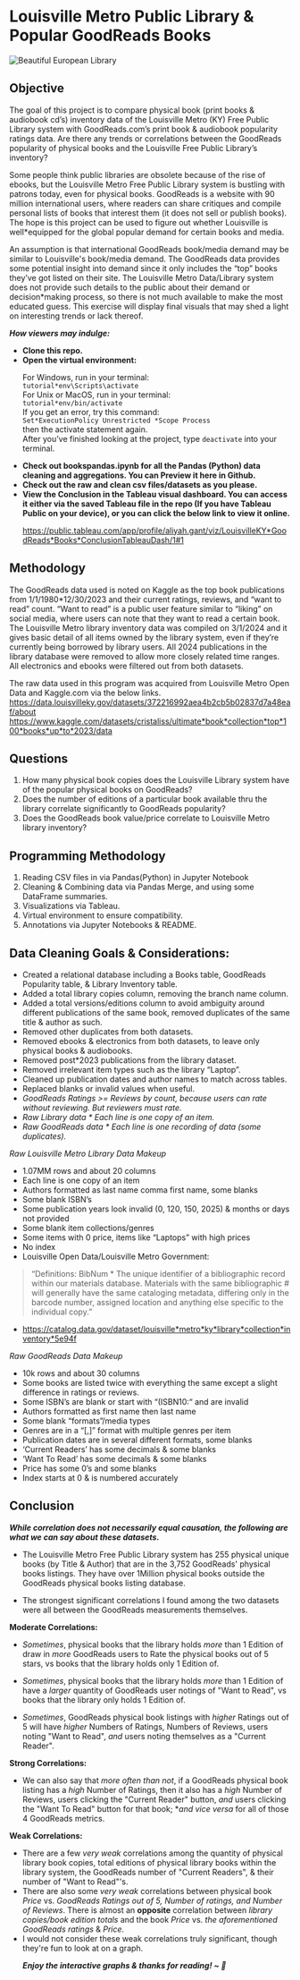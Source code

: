 # Louisville Metro Public Library & Popular GoodReads Books

<img src="https://media.architecturaldigest.com/photos/55f9df5a14adf283236d85f4/16:9/w_1280,c_limit/dam-images-architecture-2013-11-libraries-libraries-22-st-florian-monastery.jpg" alt="Beautiful European Library"/>

## Objective

The goal of this project is to compare physical book (print books & audiobook cd’s) inventory data of the Louisville Metro (KY) Free Public Library system with GoodReads.com’s print book & audiobook popularity ratings data.
Are there any trends or correlations between the GoodReads popularity of physical books and the Louisville Free Public Library’s inventory?

Some people think public libraries are obsolete because of the rise of ebooks, but the Louisville Metro Free Public Library system is bustling with patrons today, even for physical books. GoodReads is a website with 90 million international users, where readers can share critiques and compile personal lists of books that interest them (it does not sell or publish books). The hope is this project can be used to figure out whether Louisville is well*equipped for the global popular demand for certain books and media.

An assumption is that international GoodReads book/media demand may be similar to Louisville's book/media demand. The GoodReads data provides some potential insight into demand since it only includes the “top” books they’ve got listed on their site. The Louisville Metro Data/Library system does not provide such details to the public about their demand or decision*making process, so there is not much available to make the most educated guess. This exercise will display final visuals that may shed a light on interesting trends or lack thereof.


***How viewers may indulge:***
* **Clone this repo.**
* **Open the virtual environment:**

<ul> 

For Windows, run in your terminal:<br>
`tutorial*env\Scripts\activate`<br>
For Unix or MacOS, run in your terminal:<br>
`tutorial*env/bin/activate`<br>
If you get an error, try this command:<br>
`Set*ExecutionPolicy Unrestricted *Scope Process`<br>
then the activate statement again.<br>
After you’ve finished looking at the project, type `deactivate` into your terminal.

</ul>

* **Check out bookspandas.ipynb for all the Pandas (Python) data cleaning and aggregations. You can Preview it here in Github.**
* **Check out the raw and clean csv files/datasets as you please.**
* **View the Conclusion in the Tableau visual dashboard. You can access it either via the saved Tableau file in the repo (If you have Tableau Public on your device), or you can click the below link to view it online.**

<ul>

https://public.tableau.com/app/profile/aliyah.gant/viz/LouisvilleKY*GoodReads*Books*ConclusionTableauDash/1#1 

</ul>


## Methodology

The GoodReads data used is noted on Kaggle as the top book publications from 1/1/1980*12/30/2023 and their current ratings, reviews, and “want to read” count. “Want to read” is a public user feature similar to “liking” on social media, where users can note that they want to read a certain book. The Louisville Metro library inventory data was compiled on 3/1/2024 and it gives basic detail of all items owned by the library system, even if they’re currently being borrowed by library users. All 2024 publications in the library database were removed to allow more closely related time ranges. All electronics and ebooks were filtered out from both datasets.

The raw data used in this program was acquired from Louisville Metro Open Data and Kaggle.com via the below links.
https://data.louisvilleky.gov/datasets/372216992aea4b2cb5b02837d7a48eaf/about
https://www.kaggle.com/datasets/cristaliss/ultimate*book*collection*top*100*books*up*to*2023/data

## Questions
1. How many physical book copies does the Louisville Library system have of the popular physical books on GoodReads?
2. Does the number of editions of a particular book available thru the library correlate significantly to GoodReads popularity?
3. Does the GoodReads book value/price correlate to Louisville Metro library inventory?

## Programming Methodology
1. Reading CSV files in via Pandas(Python) in Jupyter Notebook
2. Cleaning & Combining data via Pandas Merge, and using some DataFrame summaries.
3. Visualizations via Tableau.
4. Virtual environment to ensure compatibility.
5. Annotations via Jupyter Notebooks & README.

## Data Cleaning Goals & Considerations:
* Created a relational database including a Books table, GoodReads Popularity table, & Library Inventory table.
* Added a total library copies column, removing the branch name column.
* Added a total versions/editions column to avoid ambiguity around different publications of the same book, removed duplicates of the same title & author as such.
* Removed other duplicates from both datasets.
* Removed ebooks & electronics from both datasets, to leave only physical books & audiobooks.
* Removed post*2023 publications from the library dataset.
* Removed irrelevant item types such as the library “Laptop”.
* Cleaned up publication dates and author names to match across tables.
* Replaced blanks or invalid values when useful.
* *GoodReads Ratings >= Reviews by count, because users can rate without reviewing. But reviewers must rate.*
* *Raw Library data * Each line is one copy of an item.*
* *Raw GoodReads data * Each line is one recording of data (some duplicates).*

*Raw Louisville Metro Library Data Makeup*
* 1.07MM rows and about 20 columns
* Each line is one copy of an item
* Authors formatted as last name comma first name, some blanks
* Some blank ISBN’s
* Some publication years look invalid (0, 120, 150, 2025) & months or days not provided
* Some blank item collections/genres
* Some items with 0 price, items like “Laptops” with high prices
* No index
* Louisville Open Data/Louisville Metro Government: 
> “Definitions: BibNum * The unique identifier of a bibliographic record within our materials database. Materials with the same bibliographic # will generally have the same cataloging metadata, differing only in the barcode number, assigned location and anything else specific to the individual copy.”
* https://catalog.data.gov/dataset/louisville*metro*ky*library*collection*inventory*5e94f   

*Raw GoodReads Data Makeup*
* 10k rows and about 30 columns
* Some books are listed twice with everything the same except a slight difference in ratings or reviews.
* Some ISBN’s are blank or start with “(ISBN10:“ and are invalid
* Authors formatted as first name then last name
* Some blank “formats”/media types
* Genres are in a “[,]” format with multiple genres per item
* Publication dates are in several different formats, some blanks
* ‘Current Readers’ has some decimals & some blanks
* ‘Want To Read’ has some decimals & some blanks
* Price has some 0’s and some blanks
* Index starts at 0 & is numbered accurately


## Conclusion

***While correlation does not necessarily equal causation, the following are what we can say about these datasets.***

* The Louisville Metro Free Public Library system has 255 physical unique books (by Title & Author) that are in the 3,752 GoodReads' physical books listings. They have over 1Million physical books outside the GoodReads physical books listing database.

* The strongest significant correlations I found among the two datasets were all between the GoodReads measurements themselves.

**Moderate Correlations:**
* *Sometimes*, physical books that the library holds *more* than 1 Edition of draw in *more* GoodReads users to Rate the physical books out of 5 stars, vs books that the library holds only 1 Edition of.

* *Sometimes*, physical books that the library holds *more* than 1 Edition of have a *larger* quantity of GoodReads user notings of "Want to Read", vs books that the library only holds 1 Edition of.

* *Sometimes*, GoodReads physical book listings with *higher* Ratings out of 5 will have *higher* Numbers of Ratings, Numbers of Reviews, users noting "Want to Read", *and* users noting themselves as a "Current Reader".

**Strong Correlations:**
* We can also say that *more often than not*, if a GoodReads physical book listing has a *high* Number of Ratings, then it also has a *high* Number of Reviews, users clicking the "Current Reader" button, *and* users clicking the "Want To Read" button for that book; **and vice versa* for all of those 4 GoodReads metrics.

**Weak Correlations:**
* There are a few *very weak* correlations among the quantity of physical library book copies, total editions of physical library books within the library system, the GoodReads number of "Current Readers", & their number of "Want to Read"'s.
* There are also some *very weak* correlations between physical book *Price* vs. *GoodReads Ratings out of 5, Number of ratings, and Number of Reviews*. There is almost an **opposite** correlation between *library copies/book edition totals* and the book *Price* vs. *the aforementioned GoodReads ratings* & *Price*.
* I would not consider these weak correlations truly significant, though they're fun to look at on a graph.

<ul>

***Enjoy the interactive graphs & thanks for reading! ~ 🌸***

</ul>